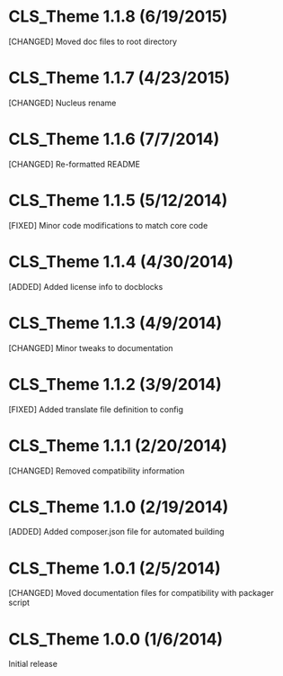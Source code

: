 CLS_Theme 1.1.8 (6/19/2015)
=======================================
[CHANGED] Moved doc files to root directory

CLS_Theme 1.1.7 (4/23/2015)
=======================================
[CHANGED] Nucleus rename

CLS_Theme 1.1.6 (7/7/2014)
=======================================
[CHANGED] Re-formatted README

CLS_Theme 1.1.5 (5/12/2014)
=======================================
[FIXED] Minor code modifications to match core code

CLS_Theme 1.1.4 (4/30/2014)
=======================================
[ADDED] Added license info to docblocks

CLS_Theme 1.1.3 (4/9/2014)
=======================================
[CHANGED] Minor tweaks to documentation

CLS_Theme 1.1.2 (3/9/2014)
=======================================
[FIXED] Added translate file definition to config

CLS_Theme 1.1.1 (2/20/2014)
=======================================
[CHANGED] Removed compatibility information

CLS_Theme 1.1.0 (2/19/2014)
=======================================
[ADDED] Added composer.json file for automated building

CLS_Theme 1.0.1 (2/5/2014)
=======================================
[CHANGED] Moved documentation files for compatibility with packager script

CLS_Theme 1.0.0 (1/6/2014)
=======================================
Initial release
